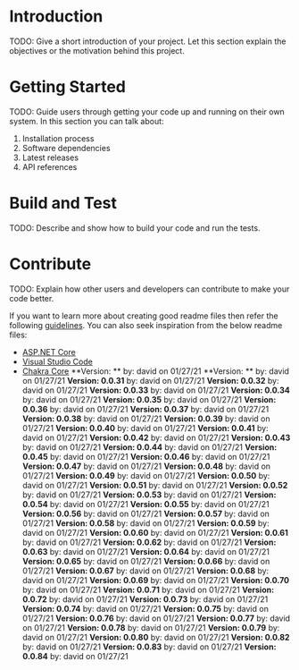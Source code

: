 # Introduction 
TODO: Give a short introduction of your project. Let this section explain the objectives or the motivation behind this project. 

# Getting Started
TODO: Guide users through getting your code up and running on their own system. In this section you can talk about:
1.	Installation process
2.	Software dependencies
3.	Latest releases
4.	API references

# Build and Test
TODO: Describe and show how to build your code and run the tests. 

# Contribute
TODO: Explain how other users and developers can contribute to make your code better. 

If you want to learn more about creating good readme files then refer the following [guidelines](https://docs.microsoft.com/en-us/azure/devops/repos/git/create-a-readme?view=azure-devops). You can also seek inspiration from the below readme files:
- [ASP.NET Core](https://github.com/aspnet/Home)
- [Visual Studio Code](https://github.com/Microsoft/vscode)
- [Chakra Core](https://github.com/Microsoft/ChakraCore)  **Version: **
  by: david on 01/27/21
  **Version: **
  by: david on 01/27/21
  **Version: 0.0.31**
  by: david on 01/27/21
  **Version: 0.0.32**
  by: david on 01/27/21
  **Version: 0.0.33**
  by: david on 01/27/21
  **Version: 0.0.34**
  by: david on 01/27/21
  **Version: 0.0.35**
  by: david on 01/27/21
  **Version: 0.0.36**
  by: david on 01/27/21
  **Version: 0.0.37**
  by: david on 01/27/21
  **Version: 0.0.38**
  by: david on 01/27/21
  **Version: 0.0.39**
  by: david on 01/27/21
  **Version: 0.0.40**
  by: david on 01/27/21
  **Version: 0.0.41**
  by: david on 01/27/21
  **Version: 0.0.42**
  by: david on 01/27/21
  **Version: 0.0.43**
  by: david on 01/27/21
  **Version: 0.0.44**
  by: david on 01/27/21
  **Version: 0.0.45**
  by: david on 01/27/21
  **Version: 0.0.46**
  by: david on 01/27/21
  **Version: 0.0.47**
  by: david on 01/27/21
  **Version: 0.0.48**
  by: david on 01/27/21
  **Version: 0.0.49**
  by: david on 01/27/21
  **Version: 0.0.50**
  by: david on 01/27/21
  **Version: 0.0.51**
  by: david on 01/27/21
  **Version: 0.0.52**
  by: david on 01/27/21
  **Version: 0.0.53**
  by: david on 01/27/21
  **Version: 0.0.54**
  by: david on 01/27/21
  **Version: 0.0.55**
  by: david on 01/27/21
  **Version: 0.0.56**
  by: david on 01/27/21
  **Version: 0.0.57**
  by: david on 01/27/21
  **Version: 0.0.58**
  by: david on 01/27/21
  **Version: 0.0.59**
  by: david on 01/27/21
  **Version: 0.0.60**
  by: david on 01/27/21
  **Version: 0.0.61**
  by: david on 01/27/21
  **Version: 0.0.62**
  by: david on 01/27/21
  **Version: 0.0.63**
  by: david on 01/27/21
  **Version: 0.0.64**
  by: david on 01/27/21
  **Version: 0.0.65**
  by: david on 01/27/21
  **Version: 0.0.66**
  by: david on 01/27/21
  **Version: 0.0.67**
  by: david on 01/27/21
  **Version: 0.0.68**
  by: david on 01/27/21
  **Version: 0.0.69**
  by: david on 01/27/21
  **Version: 0.0.70**
  by: david on 01/27/21
  **Version: 0.0.71**
  by: david on 01/27/21
  **Version: 0.0.72**
  by: david on 01/27/21
  **Version: 0.0.73**
  by: david on 01/27/21
  **Version: 0.0.74**
  by: david on 01/27/21
  **Version: 0.0.75**
  by: david on 01/27/21
  **Version: 0.0.76**
  by: david on 01/27/21
  **Version: 0.0.77**
  by: david on 01/27/21
  **Version: 0.0.78**
  by: david on 01/27/21
  **Version: 0.0.79**
  by: david on 01/27/21
  **Version: 0.0.80**
  by: david on 01/27/21
  **Version: 0.0.82**
  by: david on 01/27/21
  **Version: 0.0.83**
  by: david on 01/27/21
  **Version: 0.0.84**
  by: david on 01/27/21
